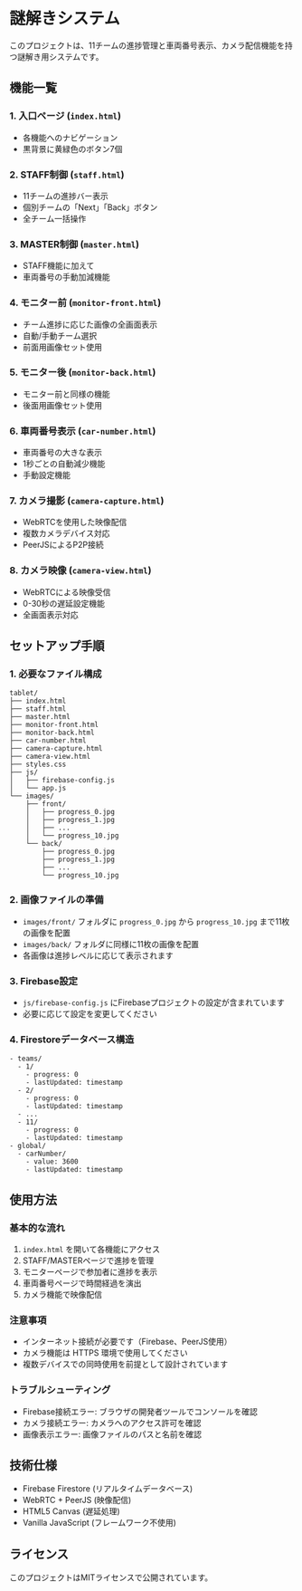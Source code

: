 # 謎解きシステム

このプロジェクトは、11チームの進捗管理と車両番号表示、カメラ配信機能を持つ謎解き用システムです。

## 機能一覧

### 1. 入口ページ (`index.html`)
- 各機能へのナビゲーション
- 黒背景に黄緑色のボタン7個

### 2. STAFF制御 (`staff.html`)
- 11チームの進捗バー表示
- 個別チームの「Next」「Back」ボタン
- 全チーム一括操作

### 3. MASTER制御 (`master.html`)
- STAFF機能に加えて
- 車両番号の手動加減機能

### 4. モニター前 (`monitor-front.html`)
- チーム進捗に応じた画像の全画面表示
- 自動/手動チーム選択
- 前面用画像セット使用

### 5. モニター後 (`monitor-back.html`)
- モニター前と同様の機能
- 後面用画像セット使用

### 6. 車両番号表示 (`car-number.html`)
- 車両番号の大きな表示
- 1秒ごとの自動減少機能
- 手動設定機能

### 7. カメラ撮影 (`camera-capture.html`)
- WebRTCを使用した映像配信
- 複数カメラデバイス対応
- PeerJSによるP2P接続

### 8. カメラ映像 (`camera-view.html`)
- WebRTCによる映像受信
- 0-30秒の遅延設定機能
- 全画面表示対応

## セットアップ手順

### 1. 必要なファイル構成
```
tablet/
├── index.html
├── staff.html
├── master.html
├── monitor-front.html
├── monitor-back.html
├── car-number.html
├── camera-capture.html
├── camera-view.html
├── styles.css
├── js/
│   ├── firebase-config.js
│   └── app.js
└── images/
    ├── front/
    │   ├── progress_0.jpg
    │   ├── progress_1.jpg
    │   ├── ...
    │   └── progress_10.jpg
    └── back/
        ├── progress_0.jpg
        ├── progress_1.jpg
        ├── ...
        └── progress_10.jpg
```

### 2. 画像ファイルの準備
- `images/front/` フォルダに `progress_0.jpg` から `progress_10.jpg` まで11枚の画像を配置
- `images/back/` フォルダに同様に11枚の画像を配置
- 各画像は進捗レベルに応じて表示されます

### 3. Firebase設定
- `js/firebase-config.js` にFirebaseプロジェクトの設定が含まれています
- 必要に応じて設定を変更してください

### 4. Firestoreデータベース構造
```
- teams/
  - 1/
    - progress: 0
    - lastUpdated: timestamp
  - 2/
    - progress: 0
    - lastUpdated: timestamp
  - ...
  - 11/
    - progress: 0
    - lastUpdated: timestamp
- global/
  - carNumber/
    - value: 3600
    - lastUpdated: timestamp
```

## 使用方法

### 基本的な流れ
1. `index.html` を開いて各機能にアクセス
2. STAFF/MASTERページで進捗を管理
3. モニターページで参加者に進捗を表示
4. 車両番号ページで時間経過を演出
5. カメラ機能で映像配信

### 注意事項
- インターネット接続が必要です（Firebase、PeerJS使用）
- カメラ機能は HTTPS 環境で使用してください
- 複数デバイスでの同時使用を前提として設計されています

### トラブルシューティング
- Firebase接続エラー: ブラウザの開発者ツールでコンソールを確認
- カメラ接続エラー: カメラへのアクセス許可を確認
- 画像表示エラー: 画像ファイルのパスと名前を確認

## 技術仕様
- Firebase Firestore (リアルタイムデータベース)
- WebRTC + PeerJS (映像配信)
- HTML5 Canvas (遅延処理)
- Vanilla JavaScript (フレームワーク不使用)

## ライセンス
このプロジェクトはMITライセンスで公開されています。 